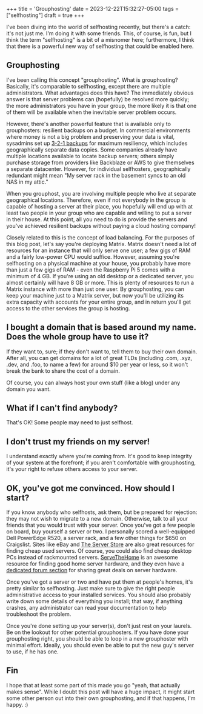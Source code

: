 +++
title = 'Grouphosting'
date = 2023-12-22T15:32:27-05:00
tags = ["selfhosting"]
draft = true
+++

I've been diving into the world of selfhosting recently, but there's a catch: it's not just me. I'm doing it with some friends. This, of course, is fun, but I think the term "selfhosting" is a bit of a misnomer here; furthermore, I think that there is a powerful new way of selfhosting that could be enabled here.

## Grouphosting

I've been calling this concept "grouphosting". What is grouphosting? Basically, it's comparable to selfhosting, except there are multiple administrators. What advantages does this have? The immediately obvious answer is that server problems can (hopefully) be resolved more quickly; the more administrators you have in your group, the more likely it is that one of them will be available when the inevitable server problem occurs.

However, there's another powerful feature that is available only to grouphosters: resilient backups on a budget. In commercial environments where money is not a big problem and preserving your data is vital, sysadmins set up [3-2-1 backups](https://www.veritas.com/information-center/3-2-1-backup-rule) for maximum resiliency, which includes geographically separate data copies. Some companies already have multiple locations available to locate backup servers; others simply purchase storage from providers like Backblaze or AWS to give themselves a separate datacenter. However, for individual selfhosters, geographically redundant might mean "My server rack in the basement syncs to an old NAS in my attic."

When you grouphost, you are involving multiple people who live at separate geographical locations. Therefore, even if not everybody in the group is capable of hosting a server at their place, you hopefully will end up with at least two people in your group who are capable and willing to put a server in their house. At this point, all you need to do is provide the servers and you've achieved resilient backups without paying a cloud hosting company!

Closely related to this is the concept of load balancing. For the purposes of this blog post, let's say you're deploying Matrix. Matrix doesn't need a lot of resources for an instance that will only serve one user; a few gigs of RAM and a fairly low-power CPU would suffice. However, assuming you're selfhosting on a physical machine at your house, you probably have more than just a few gigs of RAM - even the Raspberry Pi 5 comes with a minimum of 4 GB. If you're using an old desktop or a dedicated server, you almost certainly will have 8 GB or more. This is plenty of resources to run a Matrix instance with more than just one user. By grouphosting, you can keep your machine just to a Matrix server, but now you'll be utilizing its extra capacity with accounts for your entire group, and in return you'll get access to the other services the group is hosting.

## I bought a domain that is based around my name. Does the whole group have to use it?

If they want to, sure; if they don't want to, tell them to buy their own domain. After all, you can get domains for a lot of great TLDs (including .com, .xyz, .dev, and .foo, to name a few) for around $10 per year or less, so it won't break the bank to share the cost of a domain.

Of course, you can always host your own stuff (like a blog) under any domain you want.

## What if I can't find anybody?

That's OK! Some people may need to just selfhost.

## I don't trust my friends on my server!

I understand exactly where you're coming from. It's good to keep integrity of your system at the forefront; if you aren't comfortable with grouphosting, it's your right to refuse others access to your server.

## OK, you've got me convinced. How should I start?

If you know anybody who selfhosts, ask them, but be prepared for rejection: they may not wish to migrate to a new domain. Otherwise, talk to all your friends that you would trust with your server. Once you've got a few people on board, buy yourself a server or two. I personally scored a well-equipped Dell PowerEdge R520, a server rack, and a few other things for $650 on Craigslist. Sites like eBay and [The Server Store](https://www.theserverstore.com) are also great resources for finding cheap used servers. Of course, you could also find cheap desktop PCs instead of rackmounted servers. [ServeTheHome](https://servethehome.com) is an awesome resource for finding good home server hardware, and they even have a [dedicated forum section](https://forums.servethehome.com/index.php?forums/great-deals.8/) for sharing great deals on server hardware.

Once you've got a server or two and have put them at people's homes, it's pretty similar to selfhosting. Just make sure to give the right people administrative access to your installed services. You should also probably write down some details of everything you install; that way, if anything crashes, any administrator can read your documentation to help troubleshoot the problem.

Once you're done setting up your server(s), don't just rest on your laurels. Be on the lookout for other potential grouphosters. If you have done your grouphosting right, you should be able to loop in a new grouphoster with minimal effort. Ideally, you should even be able to put the new guy's server to use, if he has one.

## Fin

I hope that at least some part of this made you go "yeah, that actually makes sense". While I doubt this post will have a huge impact, it might start some other person out into their own grouphosting, and if that happens, I'm happy. :)
